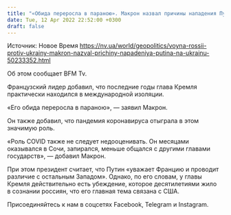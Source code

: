 ```yaml
---
title: "«Обида переросла в параною». Макрон назвал причины нападения Путина на Украину"
date: Tue, 12 Apr 2022 22:52:00 +0300
draft: false
---
```

Источник: Новое Время https://nv.ua/world/geopolitics/voyna-rossii-protiv-ukrainy-makron-nazval-prichiny-napadeniya-putina-na-ukrainu-50233352.html


 Об этом сообщает BFM Tv.

Французский лидер добавил, что последние годы глава Кремля практически находился в международной изоляции.

«Его обида переросла в параною», — заявил Макрон.

Он также добавил, что пандемия коронавируса отыграла в этом значимую роль.

«Роль COVID также не следует недооценивать. Он месяцами оказывался в Сочи, запирался, меньше общался с другими главами государств», — добавил Макрон.

При этом президент считает, что Путин «уважает Францию ​​и проводит различие с остальным Западом». Однако, по его словам, у главы Кремля действительно есть убеждение, которое десятилетиями жило в сознании россиян, что его главная тема связана с США.

Присоединяйтесь к нам в соцсетях Facebook, Telegram и Instagram.
